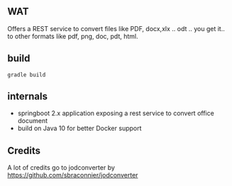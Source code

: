 ## WAT

Offers a REST service to convert files like PDF, docx,xlx .. odt .. you get it.. to other formats like pdf, png, doc, pdt, html.

## build

    gradle build

## internals

 - springboot 2.x application exposing a rest service to convert office document
 - build on Java 10 for better Docker support
 
## Credits

A lot of credits go to jodconverter by https://github.com/sbraconnier/jodconverter